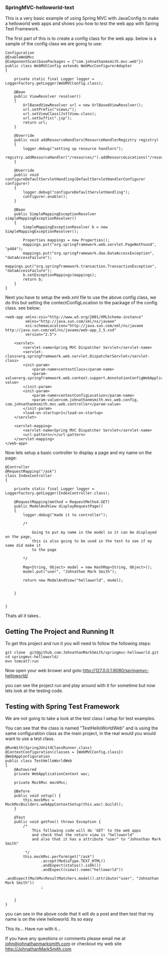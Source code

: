 ### SpringMVC-helloworld-text

This is a very basic example of using Spring MVC with JavaConfig to make a helloworld web apps and shows you how to test the web app with Spring Test Framework.

The first part of this is to create a config class for the web app.  below is a sample of the config class we are going to use:

    Configuration
    @EnableWebMvc
    @ComponentScan(basePackages = {"com.johnathanmsmith.mvc.web"})
    public class WebMVCConfig extends WebMvcConfigurerAdapter
    {

        private static final Logger logger = LoggerFactory.getLogger(WebMVCConfig.class);

        @Bean
        public ViewResolver resolver()
        {
            UrlBasedViewResolver url = new UrlBasedViewResolver();
            url.setPrefix("views/");
            url.setViewClass(JstlView.class);
            url.setSuffix(".jsp");
            return url;
        }

        @Override
        public void addResourceHandlers(ResourceHandlerRegistry registry)
        {
            logger.debug("setting up resource handlers");
            registry.addResourceHandler("/resources/").addResourceLocations("/resources/**");
        }

        @Override
        public void configureDefaultServletHandling(DefaultServletHandlerConfigurer configurer)
        {
            logger.debug("configureDefaultServletHandling");
            configurer.enable();
        }

        @Bean
        public SimpleMappingExceptionResolver simpleMappingExceptionResolver()
        {
            SimpleMappingExceptionResolver b = new SimpleMappingExceptionResolver();

            Properties mappings = new Properties();
            mappings.put("org.springframework.web.servlet.PageNotFound", "p404");
            mappings.put("org.springframework.dao.DataAccessException", "dataAccessFailure");
            mappings.put("org.springframework.transaction.TransactionException", "dataAccessFailure");
            b.setExceptionMappings(mappings);
            return b;
        }
    }


Next you have to setup the web.xml file to use the above config class, we do this but setting the contectConfigLocation to the package of the config class. see below:

    <web-app xmlns:xsi="http://www.w3.org/2001/XMLSchema-instance"
             xmlns="http://java.sun.com/xml/ns/javaee"
             xsi:schemaLocation="http://java.sun.com/xml/ns/javaee http://java.sun.com/xml/ns/javaee/web-app_2_5.xsd"
             version="2.5">

        <servlet>
            <servlet-name>Spring MVC Dispatcher Servlet</servlet-name>
            <servlet-class>org.springframework.web.servlet.DispatcherServlet</servlet-class>
            <init-param>
                <param-name>contextClass</param-name>
                <param-value>org.springframework.web.context.support.AnnotationConfigWebApplicationContext</param-value>
            </init-param>
            <init-param>
                <param-name>contextConfigLocation</param-name>
                <param-value>com.johnathanmsmith.mvc.web.config, com.johnathanmsmith.mvc.web.controller</param-value>
            </init-param>
            <load-on-startup>1</load-on-startup>
        </servlet>

        <servlet-mapping>
            <servlet-name>Spring MVC Dispatcher Servlet</servlet-name>
            <url-pattern>/</url-pattern>
        </servlet-mapping>
    </web-app>

Now lets setup a basic controller to display a page and my name on the page:

    @Controller
    @RequestMapping("/ask")
    class IndexController
    {

        private static final Logger logger = LoggerFactory.getLogger(IndexController.class);

        @RequestMapping(method = RequestMethod.GET)
        public ModelAndView displayRequestPage()
        {
            logger.debug("made it to controller");

            /*

                Going to put my name in the model so it can be displayed on the page,
                this is also going to be used in the test to see if my name did make it
                to the page

            */

            Map<String, Object> model = new HashMap<String, Object>();
            model.put("user", "Johnathan Mark Smith");

            return new ModelAndView("helloworld", model);


        }


    }


Thats all it takes..

## Getting The Project and Running It

To get this project and run it you will need to follow the following steps:

    git clone  git@github.com:JohnathanMarkSmith/springmvc-helloworld.git
    cd springmvc-helloworld/
    mvn tomcat7:run

Now open your web brower and goto http://127.0.0.1:8080/springmvc-helloworld/

you can see the project run and play around with it for sometime but now lets look at the testing code.

## Testing with Spring Test Framework

We are not going to take a look at the test class I setup for test examples.

You can see that the class is named "TestHelloWorldWeb" and is using the same configuration class as the main project, in the real would you would want to use a test class.


    @RunWith(SpringJUnit4ClassRunner.class)
    @ContextConfiguration(classes = {WebMVCConfig.class})
    @WebAppConfiguration
    public class TestHelloWorldWeb
    {
        @Autowired
        private WebApplicationContext wac;

        private MockMvc mockMvc;

        @Before
        public void setup() {
            this.mockMvc = MockMvcBuilders.webAppContextSetup(this.wac).build();
        }

        @Test
        public void getFoo() throws Exception {
            /*
                This following code will do 'GET' to the web apps
                and check that the return view is "helloworld"
                and also that it has a attribute "user" to "Johnathan Mark Smith"

             */
            this.mockMvc.perform(get("/ask")
                    .accept(MediaType.TEXT_HTML))
                    .andExpect(status().isOk())
                    .andExpect(view().name("helloworld"))
                    .andExpect(MockMvcResultMatchers.model().attribute("user", "Johnathan Mark Smith"))
                    ;


        }
    }


you can see in the above code that it will do a post and then test that my name is on the view helloworld. Its so easy

This its... Have run with it...

If you have any questions or comments please email me at john@johnathanmarksmith.com or checkout my web site http://JohnathanMarkSmith.com

